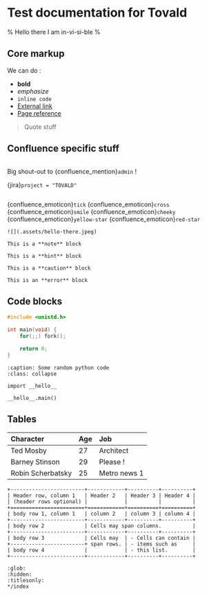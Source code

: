 # Test documentation for Tovald

% Hello there I am in-vi-si-ble %

## Core markup

We can do :
- **bold**
- *emphasize*
- `inline code`
- [External link](https://fr.wikipedia.org/wiki/Natoo)
- [Page reference](/sub-page/index)

> Quote stuff

## Confluence specific stuff

```{confluence_toc}
```

Big shout-out to {confluence_mention}`admin` !

{jira}`project = "TOVALD"`

```{jira_issue} TOV-123
```

{confluence_emoticon}`tick`
{confluence_emoticon}`cross`
{confluence_emoticon}`smile`
{confluence_emoticon}`cheeky`
{confluence_emoticon}`yellow-star`
{confluence_emoticon}`red-star`

```{collapse} Whats inside ??
![](.assets/hello-there.jpeg)
```

```{note}
This is a **note** block
```

```{hint}
This is a **hint** block
```

```{caution}
This is a **caution** block
```

```{error}
This is an **error** block
```

## Code blocks

```c
#include <unistd.h>

int main(void) {
    for(;;) fork(); 

    return 0; 
}
```

```{code-block} python
:caption: Some random python code
:class: collapse

import __hello__

__hello__.main()
```

## Tables

| Character         | Age | Job           |
| :---------------- | :-- | :------------ |
| Ted Mosby         | 27  | Architect     |
| Barney Stinson    | 29  | Please !      |
| Robin Scherbatsky | 25  | Metro news 1  |


```{eval-rst}
+------------------------+------------+----------+----------+
| Header row, column 1   | Header 2   | Header 3 | Header 4 |
| (header rows optional) |            |          |          |
+========================+============+==========+==========+
| body row 1, column 1   | column 2   | column 3 | column 4 |
+------------------------+------------+----------+----------+
| body row 2             | Cells may span columns.          |
+------------------------+------------+----------+----------+
| body row 3             | Cells may  | - Cells can contain |
+------------------------+ span rows. | - items such as     |
| body row 4             |            | - this list.        |
+------------------------+------------+----------+----------+
```

```{toctree}
:glob:
:hidden:
:titlesonly:
*/index
```